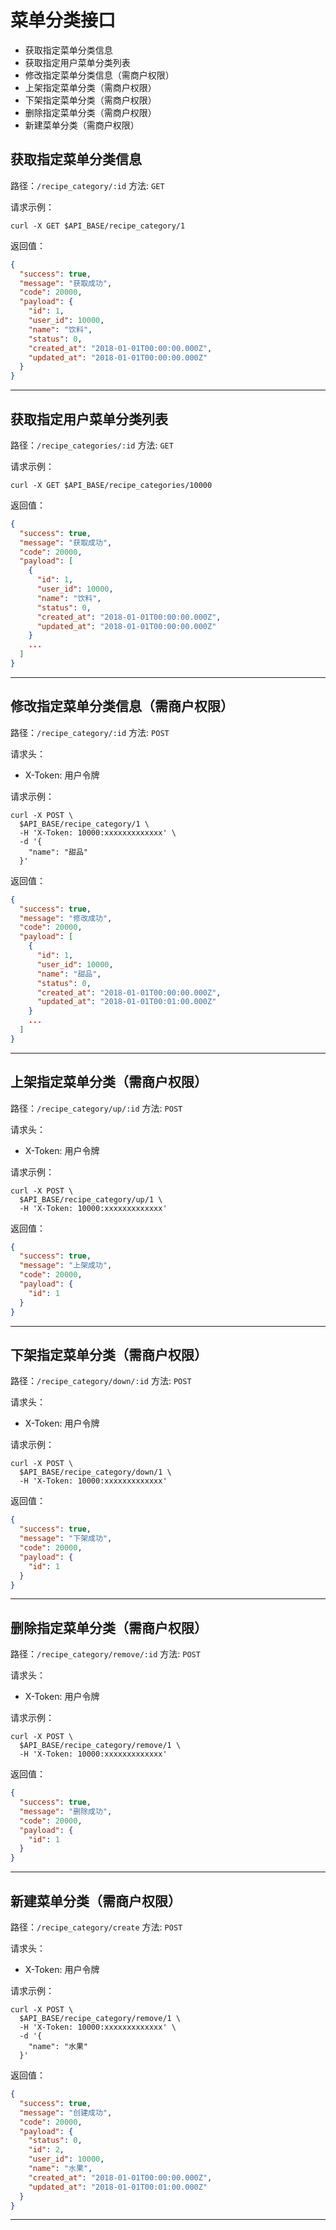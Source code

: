 # 菜单分类接口

* 获取指定菜单分类信息
* 获取指定用户菜单分类列表
* 修改指定菜单分类信息（需商户权限）
* 上架指定菜单分类（需商户权限）
* 下架指定菜单分类（需商户权限）
* 删除指定菜单分类（需商户权限）
* 新建菜单分类（需商户权限）

## 获取指定菜单分类信息

路径：`/recipe_category/:id`
方法: `GET`

请求示例：

```shell
curl -X GET $API_BASE/recipe_category/1
```

返回值：

```json
{
  "success": true,
  "message": "获取成功",
  "code": 20000,
  "payload": {
    "id": 1,
    "user_id": 10000,
    "name": "饮料",
    "status": 0,
    "created_at": "2018-01-01T00:00:00.000Z",
    "updated_at": "2018-01-01T00:00:00.000Z"
  }
}
```

---

## 获取指定用户菜单分类列表

路径：`/recipe_categories/:id`
方法: `GET`

请求示例：

```shell
curl -X GET $API_BASE/recipe_categories/10000
```

返回值：

```json
{
  "success": true,
  "message": "获取成功",
  "code": 20000,
  "payload": [
    {
      "id": 1,
      "user_id": 10000,
      "name": "饮料",
      "status": 0,
      "created_at": "2018-01-01T00:00:00.000Z",
      "updated_at": "2018-01-01T00:00:00.000Z"
    }
    ...
  ]
}
```

---

## 修改指定菜单分类信息（需商户权限）

路径：`/recipe_category/:id`
方法: `POST`

请求头：

* X-Token: 用户令牌

请求示例：

```shell
curl -X POST \
  $API_BASE/recipe_category/1 \
  -H 'X-Token: 10000:xxxxxxxxxxxxx' \
  -d '{
    "name": "甜品"
  }'
```

返回值：

```json
{
  "success": true,
  "message": "修改成功",
  "code": 20000,
  "payload": [
    {
      "id": 1,
      "user_id": 10000,
      "name": "甜品",
      "status": 0,
      "created_at": "2018-01-01T00:00:00.000Z",
      "updated_at": "2018-01-01T00:01:00.000Z"
    }
    ...
  ]
}
```

---

## 上架指定菜单分类（需商户权限）

路径：`/recipe_category/up/:id`
方法: `POST`

请求头：

* X-Token: 用户令牌

请求示例：

```shell
curl -X POST \
  $API_BASE/recipe_category/up/1 \
  -H 'X-Token: 10000:xxxxxxxxxxxxx'
```

返回值：

```json
{
  "success": true,
  "message": "上架成功",
  "code": 20000,
  "payload": {
    "id": 1
  }
}
```
---

## 下架指定菜单分类（需商户权限）

路径：`/recipe_category/down/:id`
方法: `POST`

请求头：

* X-Token: 用户令牌

请求示例：

```shell
curl -X POST \
  $API_BASE/recipe_category/down/1 \
  -H 'X-Token: 10000:xxxxxxxxxxxxx'
```

返回值：

```json
{
  "success": true,
  "message": "下架成功",
  "code": 20000,
  "payload": {
    "id": 1
  }
}
```

---
## 删除指定菜单分类（需商户权限）

路径：`/recipe_category/remove/:id`
方法: `POST`

请求头：

* X-Token: 用户令牌

请求示例：

```shell
curl -X POST \
  $API_BASE/recipe_category/remove/1 \
  -H 'X-Token: 10000:xxxxxxxxxxxxx'
```

返回值：

```json
{
  "success": true,
  "message": "删除成功",
  "code": 20000,
  "payload": {
    "id": 1
  }
}
```

---

## 新建菜单分类（需商户权限）

路径：`/recipe_category/create`
方法: `POST`

请求头：

* X-Token: 用户令牌

请求示例：

```shell
curl -X POST \
  $API_BASE/recipe_category/remove/1 \
  -H 'X-Token: 10000:xxxxxxxxxxxxx' \
  -d '{
    "name": "水果"
  }'
```

返回值：

```json
{
  "success": true,
  "message": "创建成功",
  "code": 20000,
  "payload": {
    "status": 0,
    "id": 2,
    "user_id": 10000,
    "name": "水果",
    "created_at": "2018-01-01T00:00:00.000Z",
    "updated_at": "2018-01-01T00:01:00.000Z"
  }
}
```

---
